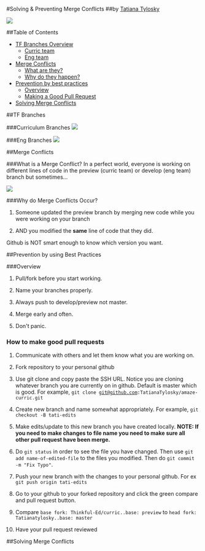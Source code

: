 #Solving & Preventing Merge Conflicts
##by [Tatiana Tylosky](https://twitter.com/tatianatylosky)

![](https://octodex.github.com/images/Professortocat_v2.png)

##Table of Contents

* [TF Branches Overview](#TFBranches)
  * [Curric team](#curriculumbranches)
  * [Eng team](#engbranches)
* [Merge Conflicts](#mergeconflicts)
  * [What are they?](#whatarethey)
  * [Why do they happen?](#whymergeconflicts)
* [Prevention by best practices](#prevention)
  * [Overview](#overview)
  * [Making a Good Pull Request](#pullrequests)
* [Solving Merge Conflicts](#solving)

<a name="TFBranches"></a>
##TF Branches

<a name="curriculumbranches"></a>
###Curriculum Branches
![](http://i.imgur.com/bf4hpLn.png)

<a name="engbranches"></a>
###Eng Branches
![](http://i.imgur.com/mJu0BdQ.png)

<a name="mergeconflicts"></a>
##Merge Conflicts

<a name="whatarethey"></a>
###What is a Merge Conflict?
In a perfect world, everyone is working on different lines of code in
the preview (curric team) or develop (eng team) branch but sometimes...

![](http://i.imgur.com/vCkvoEo.png)

<a name="whymergeconflicts"></a>
###Why do Merge Conflicts Occur?

1. Someone updated the preview branch by merging new code while you were
   working on your branch

2. AND you modified the **same** line of code that they did.

Github is NOT smart enough to know which version you want.

<a name="prevention"></a>
##Prevention by using Best Practices

<a name="overview"></a>
###Overview

1. Pull/fork before you start working.

2. Name your branches properly.

3. Always push to develop/preview not master.

4. Merge early and often.

5. Don't panic.

<a name="pullrequests"></a>
### How to make good pull requests

1. Communicate with others and let them know what you are working on.

2. Fork repository to your personal github

3. Use git clone and copy paste the SSH URL. Notice you are cloning whatever branch you are currently on in github. Default is master which is good. For example, <code>git clone git@github.com:TatianaTylosky/amaze-curric.git</code>

4. Create new branch and name somewhat appropriately. For example, <code>git checkout -B
   tati-edits</code>

5. Make edits/update to this new branch you have created locally. **NOTE: If you need to make changes to file name you need to make sure all other pull request have been merge.**

6. Do <code>git status</code> in order to see the file you have
   changed. Then use <code>git add
   name-of-edited-file</code> to the files you modified. Then do <code>git commit -m "Fix Typo"</code>.

7. Push your new branch with the changes to your personal github. For
   ex <code>git push origin tati-edits</code>

8. Go to your github to your forked repository and click the green
   compare and pull request button.

9. Compare <code>base fork: Thinkful-Ed/curric..base: preview</code> to <code>head fork: Tatianatylosky..base: master</code>

10. Have your pull request reviewed

<a name="solving"></a>
##Solving Merge Conflicts
